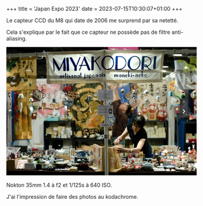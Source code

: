 +++
title = 'Japan Expo 2023'
date = 2023-07-15T10:30:07+01:00
+++

Le capteur CCD du M8 qui date de 2006 me surprend par sa netetté. 

Cela s'explique par le fait que ce capteur ne possède pas de filtre anti-aliasing.

![Image](./images/japanExpo2023.png)

Nokton 35mm 1.4 à f2 et 1/125s à 640 ISO.

J'ai l'impression de faire des photos au kodachrome.

